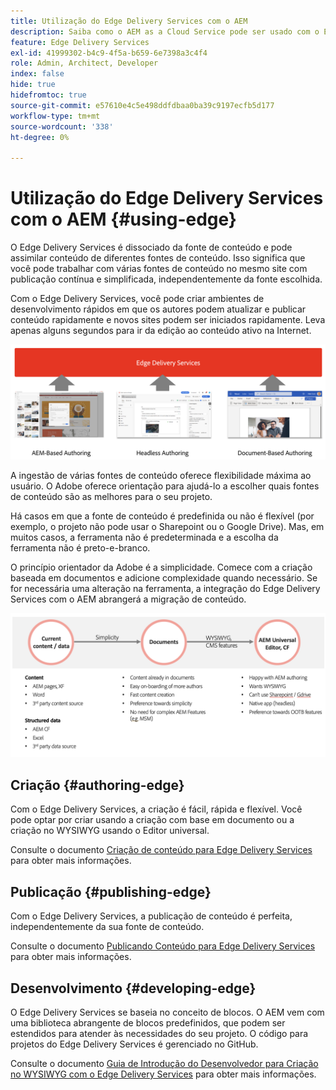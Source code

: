 ```yaml
---
title: Utilização do Edge Delivery Services com o AEM
description: Saiba como o AEM as a Cloud Service pode ser usado com o Edge Delivery Services.
feature: Edge Delivery Services
exl-id: 41999302-b4c9-4f5a-b659-6e7398a3c4f4
role: Admin, Architect, Developer
index: false
hide: true
hidefromtoc: true
source-git-commit: e57610e4c5e498ddfdbaa0ba39c9197ecfb5d177
workflow-type: tm+mt
source-wordcount: '338'
ht-degree: 0%

---
```



# Utilização do Edge Delivery Services com o AEM {#using-edge}

O Edge Delivery Services é dissociado da fonte de conteúdo e pode assimilar conteúdo de diferentes fontes de conteúdo. Isso significa que você pode trabalhar com várias fontes de conteúdo no mesmo site com publicação contínua e simplificada, independentemente da fonte escolhida.

Com o Edge Delivery Services, você pode criar ambientes de desenvolvimento rápidos em que os autores podem atualizar e publicar conteúdo rapidamente e novos sites podem ser iniciados rapidamente. Leva apenas alguns segundos para ir da edição ao conteúdo ativo na Internet.

![Fontes de conteúdo para o Edge Delivery](assets/content-sources.png)

A ingestão de várias fontes de conteúdo oferece flexibilidade máxima ao usuário. O Adobe oferece orientação para ajudá-lo a escolher quais fontes de conteúdo são as melhores para o seu projeto.

Há casos em que a fonte de conteúdo é predefinida ou não é flexível (por exemplo, o projeto não pode usar o Sharepoint ou o Google Drive). Mas, em muitos casos, a ferramenta não é predeterminada e a escolha da ferramenta não é preto-e-branco.

O princípio orientador da Adobe é a simplicidade. Comece com a criação baseada em documentos e adicione complexidade quando necessário. Se for necessária uma alteração na ferramenta, a integração do Edge Delivery Services com o AEM abrangerá a migração de conteúdo.

![Flexibilidade da fonte de conteúdo](assets/content-source-flexiblity.png)

## Criação   {#authoring-edge}

Com o Edge Delivery Services, a criação é fácil, rápida e flexível. Você pode optar por criar usando a criação com base em documento ou a criação no WYSIWYG usando o Editor universal.

Consulte o documento [Criação de conteúdo para Edge Delivery Services](/help/edge/wysiwyg-authoring/authoring.md) para obter mais informações.

## Publicação {#publishing-edge}

Com o Edge Delivery Services, a publicação de conteúdo é perfeita, independentemente da sua fonte de conteúdo.

Consulte o documento [Publicando Conteúdo para Edge Delivery Services](/help/edge/wysiwyg-authoring/publishing.md) para obter mais informações.

## Desenvolvimento {#developing-edge}

O Edge Delivery Services se baseia no conceito de blocos. O AEM vem com uma biblioteca abrangente de blocos predefinidos, que podem ser estendidos para atender às necessidades do seu projeto. O código para projetos do Edge Delivery Services é gerenciado no GitHub.

Consulte o documento [Guia de Introdução do Desenvolvedor para Criação no WYSIWYG com o Edge Delivery Services](/help/edge/wysiwyg-authoring/edge-dev-getting-started.md) para obter mais informações.
